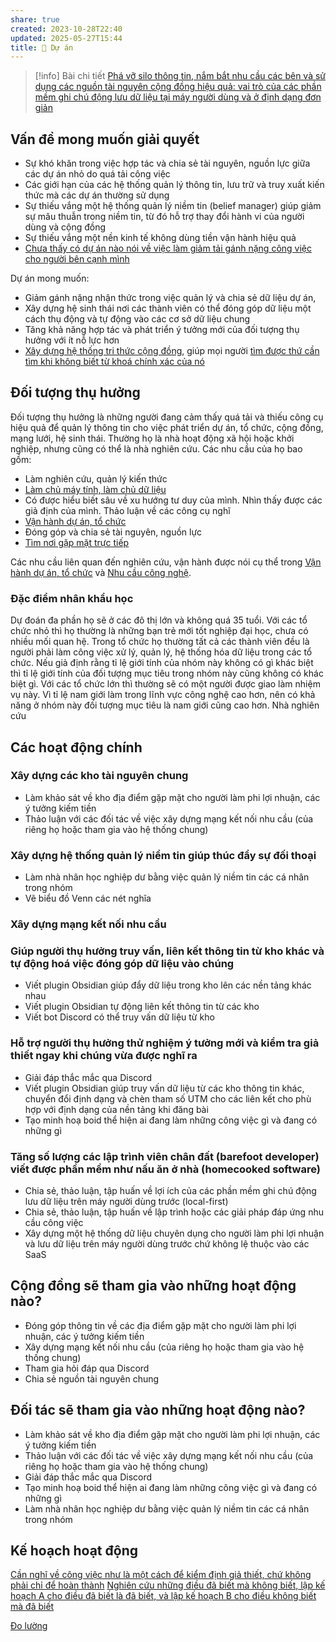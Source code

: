 ```yaml
---
share: true
created: 2023-10-28T22:40
updated: 2025-05-27T15:44
title: 📐 Dự án
---
```


> [!info] Bài chi tiết
>[Phá vỡ silo thông tin, nắm bắt nhu cầu các bên và sử dụng các nguồn tài nguyên cộng đồng hiệu quả: vai trò của các phần mềm ghi chú động lưu dữ liệu tại máy người dùng và ở định dạng đơn giản](./M%C3%B4%20t%E1%BA%A3%20d%E1%BB%B1%20%C3%A1n.md)

## Vấn đề mong muốn giải quyết
- Sự khó khăn trong việc hợp tác và chia sẻ tài nguyên, nguồn lực giữa các dự án nhỏ do quá tải công việc
- Các giới hạn của các hệ thống quản lý thông tin, lưu trữ và truy xuất kiến thức mà các dự án thường sử dụng
- Sự thiếu vắng một hệ thống quản lý niềm tin (belief manager) giúp giảm sự mâu thuẫn trong niềm tin, từ đó hỗ trợ thay đổi hành vi của người dùng và cộng đồng
- Sự thiếu vắng một nền kinh tế không dùng tiền vận hành hiệu quả
- [Chưa thấy có dự án nào nói về việc làm giảm tải gánh nặng công việc cho người bên cạnh mình](../%E2%9A%A1Hi%E1%BB%83u%20bi%E1%BA%BFt%20s%C3%A2u/C%E1%BB%99ng%20%C4%91%E1%BB%93ng,%20h%E1%BB%87%20sinh%20th%C3%A1i,%20h%E1%BB%87%20ph%E1%BB%A9c%20h%E1%BB%A3p/H%E1%BB%87%20sinh%20th%C3%A1i/T%E1%BB%95%20ch%E1%BB%A9c%20x%C3%A3%20h%E1%BB%99i/Ch%C6%B0a%20th%E1%BA%A5y%20c%C3%B3%20d%E1%BB%B1%20%C3%A1n%20n%C3%A0o%20n%C3%B3i%20v%E1%BB%81%20vi%E1%BB%87c%20l%C3%A0m%20gi%E1%BA%A3m%20t%E1%BA%A3i%20g%C3%A1nh%20n%E1%BA%B7ng%20c%C3%B4ng%20vi%E1%BB%87c%20cho%20ng%C6%B0%E1%BB%9Di%20b%C3%AAn%20c%E1%BA%A1nh%20m%C3%ACnh.md)

Dự án mong muốn:
- Giảm gánh nặng nhận thức trong việc quản lý và chia sẻ dữ liệu dự án, 
- Xây dựng hệ sinh thái nơi các thành viên có thể đóng góp dữ liệu một cách thụ động và tự động vào các cơ sở dữ liệu chung
- Tăng khả năng hợp tác và phát triển ý tưởng mới của đối tượng thụ hưởng với ít nỗ lực hơn
- [Xây dựng hệ thống tri thức cộng đồng](../%F0%9F%93%9CT%C3%A0i%20nguy%C3%AAn/Nhu%20c%E1%BA%A7u%20c%C3%B4ng%20ngh%E1%BB%87/H%E1%BB%87%20th%E1%BB%91ng%20th%C3%B4ng%20tin/X%C3%A2y%20d%E1%BB%B1ng%20h%E1%BB%87%20th%E1%BB%91ng%20tri%20th%E1%BB%A9c%20c%E1%BB%99ng%20%C4%91%E1%BB%93ng.md), giúp mọi người [tìm được thứ cần tìm khi không biết từ khoá chính xác của nó](../%F0%9F%93%9CT%C3%A0i%20nguy%C3%AAn/L%C3%A0m%20sao%20%C4%91%E1%BB%83%20t%C3%ACm%20%C4%91%C6%B0%E1%BB%A3c%20th%E1%BB%A9%20c%E1%BA%A7n%20t%C3%ACm%20khi%20kh%C3%B4ng%20bi%E1%BA%BFt%20t%E1%BB%AB%20kho%C3%A1%20ch%C3%ADnh%20x%C3%A1c%20c%E1%BB%A7a%20n%C3%B3.md)

## Đối tượng thụ hưởng 
Đối tượng thụ hưởng là những người đang cảm thấy quá tải và thiếu công cụ hiệu quả để quản lý thông tin cho việc phát triển dự án, tổ chức, cộng đồng, mạng lưới, hệ sinh thái. Thường họ là nhà hoạt động xã hội hoặc khởi nghiệp, nhưng cũng có thể là nhà nghiên cứu. Các nhu cầu của họ bao gồm:

- Làm nghiên cứu, quản lý kiến thức
- [Làm chủ máy tính, làm chủ dữ liệu](./C%C3%A1c%20bu%E1%BB%95i%20hu%E1%BA%A5n%20luy%E1%BB%87n%20l%E1%BA%ADp%20tr%C3%ACnh/4%20Th%C3%A0nh%20ph%E1%BA%A9m/K%E1%BA%BF%20ho%E1%BA%A1ch/index.md)
- Có được hiểu biết sâu về xu hướng tư duy của mình. Nhìn thấy được các giả định của mình. Thảo luận về các công cụ nghĩ
- [Vận hành dự án, tổ chức](../%F0%9F%93%9CT%C3%A0i%20nguy%C3%AAn/Nhu%20c%E1%BA%A7u%20c%C3%B4ng%20vi%E1%BB%87c/index.md)
- Đóng góp và chia sẻ tài nguyên, nguồn lực
- [Tìm nơi gặp mặt trực tiếp](../%F0%9F%93%9CT%C3%A0i%20nguy%C3%AAn/Gi%E1%BA%A3i%20ph%C3%A1p%20k%E1%BB%B9%20thu%E1%BA%ADt/H%E1%BA%ADu%20c%E1%BA%A7n/N%C6%A1i%20g%E1%BA%B7p%20m%E1%BA%B7t%20tr%E1%BB%B1c%20ti%E1%BA%BFp/index.md)

Các nhu cầu liên quan đến nghiên cứu, vận hành được nói cụ thể trong [Vận hành dự án, tổ chức](../%F0%9F%93%9CT%C3%A0i%20nguy%C3%AAn/Nhu%20c%E1%BA%A7u%20c%C3%B4ng%20vi%E1%BB%87c/index.md) và [Nhu cầu công nghệ](../%F0%9F%93%9CT%C3%A0i%20nguy%C3%AAn/Nhu%20c%E1%BA%A7u%20c%C3%B4ng%20ngh%E1%BB%87/index.md).

### Đặc điểm nhân khẩu học
Dự đoán đa phần họ sẽ ở các đô thị lớn và không quá 35 tuổi. Với các tổ chức nhỏ thì họ thường là những bạn trẻ mới tốt nghiệp đại học, chưa có nhiều mối quan hệ. Trong tổ chức họ thường tất cả các thành viên đều là người phải làm công việc xử lý, quản lý, hệ thống hóa dữ liệu trong các tổ chức. Nếu giả định rằng tỉ lệ giới tính của nhóm này không có gì khác biệt thì tỉ lệ giới tính của đối tượng mục tiêu trong nhóm này cũng không có khác biệt gì. Với các tổ chức lớn thì thường sẽ có một người được giao làm nhiệm vụ này. Vì tỉ lệ nam giới làm trong lĩnh vực công nghệ cao hơn, nên có khả năng ở nhóm này đối tượng mục tiêu là nam giới cũng cao hơn. 
Nhà nghiên cứu 

## Các hoạt động chính
### Xây dựng các kho tài nguyên chung
- Làm khảo sát về kho địa điểm gặp mặt cho người làm phi lợi nhuận, các ý tưởng kiếm tiền
- Thảo luận với các đối tác về việc xây dựng mạng kết nối nhu cầu (của riêng họ hoặc tham gia vào hệ thống chung)

### Xây dựng hệ thống quản lý niềm tin giúp thúc đẩy sự đối thoại
- Làm nhà nhân học nghiệp dư bằng việc quản lý niềm tin các cá nhân trong nhóm
- Vẽ biểu đồ Venn các nét nghĩa

### Xây dựng mạng kết nối nhu cầu

### Giúp người thụ hưởng truy vấn, liên kết thông tin từ kho khác và tự động hoá việc đóng góp dữ liệu vào chúng 
- Viết plugin Obsidian giúp đẩy dữ liệu trong kho lên các nền tảng khác nhau
- Viết plugin Obsidian tự động liên kết thông tin từ các kho
- Viết bot Discord có thể truy vấn dữ liệu từ kho

### Hỗ trợ người thụ hưởng thử nghiệm ý tưởng mới và kiểm tra giả thiết ngay khi chúng vừa được nghĩ ra
- Giải đáp thắc mắc qua Discord 
- Viết plugin Obsidian giúp truy vấn dữ liệu từ các kho thông tin khác, chuyển đổi định dạng và chèn tham số UTM cho các liên kết cho phù hợp với định dạng của nền tảng khi đăng bài
- Tạo minh hoạ boid thể hiện ai đang làm những công việc gì và đang có những gì

### Tăng số lượng các lập trình viên chân đất (barefoot developer) viết được phần mềm như nấu ăn ở nhà (homecooked software) 
- Chia sẻ, thảo luận, tập huấn về lợi ích của các phần mềm ghi chú động lưu dữ liệu trên máy người dùng trước (local-first) 
- Chia sẻ, thảo luận, tập huấn về lập trình hoặc các giải pháp đáp ứng nhu cầu công việc
- Xây dựng một hệ thống dữ liệu chuyên dụng cho người làm phi lợi nhuận và lưu dữ liệu trên máy người dùng trước chứ không lệ thuộc vào các SaaS

## Cộng đồng sẽ tham gia vào những hoạt động nào?
- Đóng góp thông tin về các địa điểm gặp mặt cho người làm phi lợi nhuận, các ý tưởng kiếm tiền
- Xây dựng mạng kết nối nhu cầu (của riêng họ hoặc tham gia vào hệ thống chung)
- Tham gia hỏi đáp qua Discord 
- Chia sẻ nguồn tài nguyên chung

## Đối tác sẽ tham gia vào những hoạt động nào?
- Làm khảo sát về kho địa điểm gặp mặt cho người làm phi lợi nhuận, các ý tưởng kiếm tiền
- Thảo luận với các đối tác về việc xây dựng mạng kết nối nhu cầu (của riêng họ hoặc tham gia vào hệ thống chung)
- Giải đáp thắc mắc qua Discord 
- Tạo minh hoạ boid thể hiện ai đang làm những công việc gì và đang có những gì
- Làm nhà nhân học nghiệp dư bằng việc quản lý niềm tin các cá nhân trong nhóm

## Kế hoạch hoạt động 
[Cần nghĩ về công việc như là một cách để kiểm định giả thiết, chứ không phải chỉ để hoàn thành](../%E2%9A%A1Hi%E1%BB%83u%20bi%E1%BA%BFt%20s%C3%A2u/Qu%E1%BA%A3n%20l%C3%BD%20d%E1%BB%B1%20%C3%A1n,%20ph%C3%A1t%20tri%E1%BB%83n%20s%E1%BA%A3n%20ph%E1%BA%A9m,%20x%C3%A2y%20d%E1%BB%B1ng%20t%E1%BB%95%20ch%E1%BB%A9c/C%C3%B4ng%20vi%E1%BB%87c/C%E1%BA%A7n%20ngh%C4%A9%20v%E1%BB%81%20c%C3%B4ng%20vi%E1%BB%87c%20nh%C6%B0%20l%C3%A0%20m%E1%BB%99t%20c%C3%A1ch%20%C4%91%E1%BB%83%20ki%E1%BB%83m%20%C4%91%E1%BB%8Bnh%20gi%E1%BA%A3%20thi%E1%BA%BFt,%20ch%E1%BB%A9%20kh%C3%B4ng%20ph%E1%BA%A3i%20ch%E1%BB%89%20%C4%91%E1%BB%83%20ho%C3%A0n%20th%C3%A0nh.md)
[Nghiên cứu những điều đã biết mà không biết, lập kế hoạch A cho điều đã biết là đã biết, và lập kế hoạch B cho điều không biết mà đã biết](../%E2%9A%A1Hi%E1%BB%83u%20bi%E1%BA%BFt%20s%C3%A2u/Qu%E1%BA%A3n%20l%C3%BD%20d%E1%BB%B1%20%C3%A1n,%20ph%C3%A1t%20tri%E1%BB%83n%20s%E1%BA%A3n%20ph%E1%BA%A9m,%20x%C3%A2y%20d%E1%BB%B1ng%20t%E1%BB%95%20ch%E1%BB%A9c/C%C3%B4ng%20vi%E1%BB%87c/Nghi%C3%AAn%20c%E1%BB%A9u%20nh%E1%BB%AFng%20%C4%91i%E1%BB%81u%20%C4%91%C3%A3%20bi%E1%BA%BFt%20m%C3%A0%20kh%C3%B4ng%20bi%E1%BA%BFt,%20l%E1%BA%ADp%20k%E1%BA%BF%20ho%E1%BA%A1ch%20A%20cho%20%C4%91i%E1%BB%81u%20%C4%91%C3%A3%20bi%E1%BA%BFt%20l%C3%A0%20%C4%91%C3%A3%20bi%E1%BA%BFt,%20v%C3%A0%20l%E1%BA%ADp%20k%E1%BA%BF%20ho%E1%BA%A1ch%20B%20cho%20%C4%91i%E1%BB%81u%20kh%C3%B4ng%20bi%E1%BA%BFt%20m%C3%A0%20%C4%91%C3%A3%20bi%E1%BA%BFt.md)

[Đo lường](./%C4%90o%20l%C6%B0%E1%BB%9Dng.md)